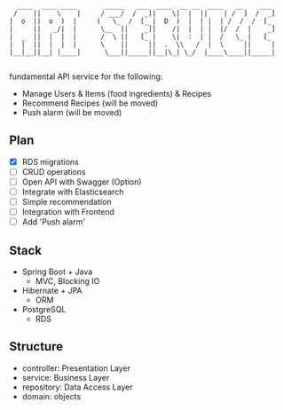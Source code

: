 ```                                            
  ____  ____ ____       _____   ___  ____  __ __  ____   __    ___ 
 /    ||    \    |     / ___/  /  _]|    \|  |  ||    | /  ]  /  _]
|  o  ||  o  )  |     (   \_  /  [_ |  D  )  |  | |  | /  /  /  [_ 
|     ||   _/|  |      \__  ||    _]|    /|  |  | |  |/  /  |    _]
|  _  ||  |  |  |      /  \ ||   [_ |    \|  :  | |  /   \_ |   [_ 
|  |  ||  |  |  |      \    ||     ||  .  \\   /  |  \     ||     |
|__|__||__| |____|      \___||_____||__|\_| \_/  |____\____||_____|
                                                                   
```
fundamental API service for the following:
  
- Manage Users & Items (food ingredients) & Recipes
- Recommend Recipes (will be moved)
- Push alarm (will be moved)

## Plan
- [x] RDS migrations
- [ ] CRUD operations
- [ ] Open API with Swagger (Option)
- [ ] Integrate with Elasticsearch
- [ ] Simple recommendation
- [ ] Integration with Frontend
- [ ] Add 'Push alarm'

## Stack
- Spring Boot + Java
  - MVC, Blocking IO
- Hibernate + JPA
  - ORM
- PostgreSQL
  - RDS
  
 ## Structure
 - controller: Presentation Layer
 - service: Business Layer
 - repository: Data Access Layer
 - domain: objects
  
 


